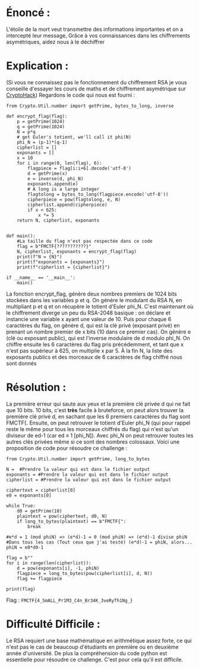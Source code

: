 ﻿
# Énoncé :

L'étoile de la mort veut transmettre des informations importantes et on a intercepté leur message, Grâce à vos connaissances dans les chiffrements asymétriques, aidez nous à le déchiffrer

# Explication : 
(Si vous ne connaissez pas le fonctionnement du chiffrement RSA je vous conseille d'essayer les cours de maths et de chiffrement asymétrique sur [CryptoHack](https://cryptohack.org/))
Regardons le code qui nous est fourni : 

    from Crypto.Util.number import getPrime, bytes_to_long, inverse

    def encrypt_flag(flag):
        p = getPrime(1024)
        q = getPrime(1024)
        N = p*q
        # get Euler's totient, we'll call it phi(N)
        phi_N = (p-1)*(q-1)
        cipherlist = []
        exponants = []
        x = 10
        for i in range(0, len(flag), 6):
            flagpiece = flag[i:i+6].decode('utf-8')
            d = getPrime(x)
            e = inverse(d, phi_N)
            exponants.append(e)
            # A long is a large integer
            flagtolong = bytes_to_long(flagpiece.encode('utf-8'))
            cipherpiece = pow(flagtolong, e, N)
            cipherlist.append(cipherpiece)
            if x < 625:
                x *= 5
        return N, cipherlist, exponants
    
    
    def main():
        #La taille du flag n'est pas respectée dans ce code
        flag = b"FMCTF{???????????}"
        N, cipherlist, exponants = encrypt_flag(flag)
        print(f"N = {N}")
        print(f"exponants = {exponants}")
        print(f"cipherlist = {cipherlist}")    

    if __name__ == '__main__':
        main()
La fonction encrypt_flag, génère deux nombres premiers de 1024 bits stockées dans les variables p et q.
On génère le modulant du RSA N, en multipliant p et q et on récupère le totient d'Euler  phi_N.
C'est maintenant où le chiffrement diverge un peu du RSA-2048 basique : 
on déclare et instancie une variable x ayant une valeur de 10.
Puis pour chaque 6 caractères du flag, on génère d, qui est la clé privé (exposant privé) en prenant un nombre premier de x bits (10 dans ce premier cas).
On génère e (clé ou exposant public), qui est l'inverse modulaire de d modulo phi_N.
On chiffre ensuite les 6 caractères du flag pris précédemment, et tant que x n'est pas supérieur à 625, on multiplie x par 5.
À la fin N, la liste des exposants publics et des morceaux de 6 caractères de flag chiffré nous sont donnés

# Résolution :
La première erreur qui saute aux yeux et la première clé privée d qui ne fait que 10 bits.
10 bits, c'est **très** facile à bruteforce, on peut alors trouver la première clé privé d, en sachant que les 6 premiers caractères du flag sont FMCTF{.
Ensuite, on peut retrouver le totient d'Euler phi_N (qui pour rappel reste le même pour tous les morceaux chiffrés du flag) qui n'est qu'un diviseur de ed-1 (car ed ≡ 1 [phi_N]).
Avec phi_N on peut retrouver toutes les autres clés privées même si ce sont des nombres colossaux.
Voici une proposition de code pour résoudre ce challenge : 

    from Crypto.Util.number import getPrime, long_to_bytes
    
    N =  #Prendre la valeur qui est dans le fichier output
    exponants = #Prendre la valeur qui est dans le fichier output
    cipherlist = #Prendre la valeur qui est dans le fichier output
    
    ciphertext = cipherlist[0]
    e0 = exponants[0]
    
    while True:
        d0 = getPrime(10)
        plaintext = pow(ciphertext, d0, N)
        if long_to_bytes(plaintext) == b"FMCTF{":
            break
    
    #e*d = 1 (mod phiN) => (e*d)-1 = 0 (mod phiN) => (e*d)-1 divise phiN
    #Dans tous les cas (Tout ceux que j'ai testé) (e*d)-1 = phiN, alors... 
    phiN = e0*d0-1
    
    flag = b""
    for i in range(len(cipherlist)):
        d = pow(exponants[i], -1, phiN)
        flagpiece = long_to_bytes(pow(cipherlist[i], d, N))
        flag += flagpiece
    
    print(flag)

Flag : `FMCTF{4_5mALL_Pr1M3_C4n_Br34K_3veRyTh1Ng_}`

# Difficulté Difficile : 
Le RSA requiert une base mathématique en arithmétique assez forte, ce qui n'est pas le cas de beaucoup d'étudiants en première ou en deuxième année d'université. De plus la compréhension du code python est essentielle pour résoudre ce challenge. C'est pour cela qu'il est difficile.

